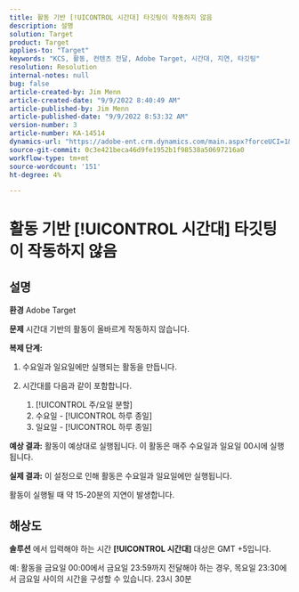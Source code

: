 ```yaml
---
title: 활동 기반 [!UICONTROL 시간대] 타깃팅이 작동하지 않음
description: 설명
solution: Target
product: Target
applies-to: "Target"
keywords: "KCS, 활동, 컨텐츠 전달, Adobe Target, 시간대, 지연, 타깃팅"
resolution: Resolution
internal-notes: null
bug: false
article-created-by: Jim Menn
article-created-date: "9/9/2022 8:40:49 AM"
article-published-by: Jim Menn
article-published-date: "9/9/2022 8:53:32 AM"
version-number: 3
article-number: KA-14514
dynamics-url: "https://adobe-ent.crm.dynamics.com/main.aspx?forceUCI=1&pagetype=entityrecord&etn=knowledgearticle&id=18e1a81a-1b30-ed11-9db1-0022480866ad"
source-git-commit: 0c3e421beca46d9fe1952b1f98538a50697216a0
workflow-type: tm+mt
source-wordcount: '151'
ht-degree: 4%

---
```


# 활동 기반 [!UICONTROL 시간대] 타깃팅이 작동하지 않음

## 설명


<b>환경</b>
Adobe Target

<b>문제</b>
시간대 기반의 활동이 올바르게 작동하지 않습니다.

<b>복제 단계:</b>

1. 수요일과 일요일에만 실행되는 활동을 만듭니다.
2. 시간대를 다음과 같이 포함합니다.

   1. [!UICONTROL 주/요일 분할]
   2. 수요일 - [!UICONTROL 하루 종일]
   3. 일요일 - [!UICONTROL 하루 종일]




<b>예상 결과:</b>
활동이 예상대로 실행됩니다. 이 활동은 매주 수요일과 일요일 00시에 실행됩니다.

<b>실제 결과:</b>
이 설정으로 인해 활동은 수요일과 일요일에만 실행됩니다.

활동이 실행될 때 약 15-20분의 지연이 발생합니다.


## 해상도


<b>솔루션</b>
에서 입력해야 하는 시간 <b>[!UICONTROL 시간대]</b> 대상은 GMT +5입니다.

예: 활동을 금요일 00:00에서 금요일 23:59까지 전달해야 하는 경우, 목요일 23:30에서 금요일 사이의 시간을 구성할 수 있습니다. 23시 30분


